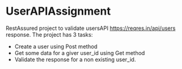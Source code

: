 # UserAPIAssignment
RestAssured project to validate usersAPI https://reqres.in/api/users response. 
The project has 3 tasks: 
* Create a user using Post method
* Get some data for a giver user_id using Get method
* Validate the response for a non existing user_id.
